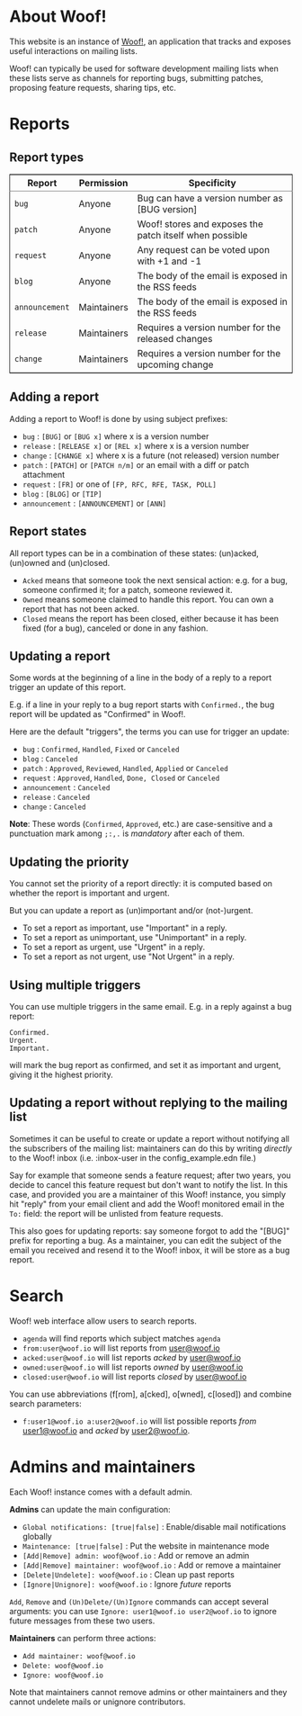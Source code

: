 <div class="container">


# About Woof!

This website is an instance of [Woof!](https://sr.ht/~bzg/woof/), an application that tracks and
exposes useful interactions on mailing lists.

Woof! can typically be used for software development mailing lists
when these lists serve as channels for reporting bugs, submitting
patches, proposing feature requests, sharing tips, etc.


# Reports


## Report types

<table border="2" cellspacing="0" cellpadding="6" rules="groups" frame="hsides">


<colgroup>
<col  class="org-left" />

<col  class="org-left" />

<col  class="org-left" />
</colgroup>
<thead>
<tr>
<th scope="col" class="org-left">Report</th>
<th scope="col" class="org-left">Permission</th>
<th scope="col" class="org-left">Specificity</th>
</tr>
</thead>

<tbody>
<tr>
<td class="org-left"><code>bug</code></td>
<td class="org-left">Anyone</td>
<td class="org-left">Bug can have a version number as [BUG version]</td>
</tr>


<tr>
<td class="org-left"><code>patch</code></td>
<td class="org-left">Anyone</td>
<td class="org-left">Woof! stores and exposes the patch itself when possible</td>
</tr>


<tr>
<td class="org-left"><code>request</code></td>
<td class="org-left">Anyone</td>
<td class="org-left">Any request can be voted upon with +1 and -1</td>
</tr>


<tr>
<td class="org-left"><code>blog</code></td>
<td class="org-left">Anyone</td>
<td class="org-left">The body of the email is exposed in the RSS feeds</td>
</tr>


<tr>
<td class="org-left"><code>announcement</code></td>
<td class="org-left">Maintainers</td>
<td class="org-left">The body of the email is exposed in the RSS feeds</td>
</tr>


<tr>
<td class="org-left"><code>release</code></td>
<td class="org-left">Maintainers</td>
<td class="org-left">Requires a version number for the released changes</td>
</tr>


<tr>
<td class="org-left"><code>change</code></td>
<td class="org-left">Maintainers</td>
<td class="org-left">Requires a version number for the upcoming change</td>
</tr>
</tbody>
</table>


## Adding a report

Adding a report to Woof! is done by using subject prefixes:

-   `bug` : `[BUG]` or `[BUG x]` where x is a version number
-   `release` : `[RELEASE x]` or `[REL x]` where x is a version number
-   `change` : `[CHANGE x]` where x is a future (not released) version number
-   `patch` : `[PATCH]` or `[PATCH n/m]` or an email with a diff or patch attachment
-   `request` : `[FR]` or one of `[FP, RFC, RFE, TASK, POLL]`
-   `blog` : `[BLOG]` or `[TIP]`
-   `announcement` : `[ANNOUNCEMENT]` or `[ANN]`


## Report states

All report types can be in a combination of these states: (un)acked,
(un)owned and (un)closed.

-   `Acked` means that someone took the next sensical action: e.g. for a
    bug, someone confirmed it; for a patch, someone reviewed it.
-   `Owned` means someone claimed to handle this report.  You can own a
    report that has not been acked.
-   `Closed` means the report has been closed, either because it has been
    fixed (for a bug), canceled or done in any fashion.


## Updating a report

Some words at the beginning of a line in the body of a reply to a
report trigger an update of this report.

E.g. if a line in your reply to a bug report starts with `Confirmed.`,
the bug report will be updated as "Confirmed" in Woof!.

Here are the default "triggers", the terms you can use for trigger an
update:

-   `bug` : `Confirmed`, `Handled`, `Fixed` or `Canceled`
-   `blog` : `Canceled`
-   `patch` : `Approved`, `Reviewed`, `Handled`, `Applied` or `Canceled`
-   `request` : `Approved`, `Handled`, `Done, Closed` or `Canceled`
-   `announcement` : `Canceled`
-   `release` : `Canceled`
-   `change` : `Canceled`

**Note**: These words (`Confirmed`, `Approved`, etc.) are case-sensitive and a
punctuation mark among `;:,.` is *mandatory* after each of them.


## Updating the priority

You cannot set the priority of a report directly: it is computed based
on whether the report is important and urgent.

But you can update a report as (un)important and/or (not-)urgent.

-   To set a report as important, use "Important" in a reply.
-   To set a report as unimportant, use "Unimportant" in a reply.
-   To set a report as urgent, use "Urgent" in a reply.
-   To set a report as not urgent, use "Not Urgent" in a reply.


## Using multiple triggers

You can use multiple triggers in the same email.  E.g. in a reply
against a bug report:

    Confirmed.
    Urgent.
    Important.

will mark the bug report as confirmed, and set it as important and
urgent, giving it the highest priority.


## Updating a report without replying to the mailing list

Sometimes it can be useful to create or update a report without
notifying all the subscribers of the mailing list: maintainers can do
this by writing *directly* to the Woof! inbox (i.e. :inbox-user in the
config\_example.edn file.)

Say for example that someone sends a feature request; after two years,
you decide to cancel this feature request but don't want to notify the
list.  In this case, and provided you are a maintainer of this Woof!
instance, you simply hit "reply" from your email client and add the
Woof! monitored email in the `To:` field: the report will be unlisted
from feature requests.

This also goes for updating reports: say someone forgot to add the
"[BUG]" prefix for reporting a bug.  As a maintainer, you can edit the
subject of the email you received and resend it to the Woof! inbox, it
will be store as a bug report.


# Search

Woof! web interface allow users to search reports.

-   `agenda` will find reports which subject matches `agenda`
-   `from:user@woof.io` will list reports from user@woof.io
-   `acked:user@woof.io` will list reports *acked* by user@woof.io
-   `owned:user@woof.io` will list reports *owned* by user@woof.io
-   `closed:user@woof.io` will list reports *closed* by user@woof.io

You can use abbreviations (f[rom], a[cked], o[wned], c[losed]) and
combine search parameters:

-   `f:user1@woof.io a:user2@woof.io` will list possible reports *from*
    user1@woof.io and *acked* by user2@woof.io.


# Admins and maintainers

Each Woof! instance comes with a default admin.

**Admins** can update the main configuration:

-   `Global notifications: [true|false]` : Enable/disable mail notifications globally
-   `Maintenance: [true|false]` : Put the website in maintenance mode
-   `[Add|Remove] admin: woof@woof.io` : Add or remove an admin
-   `[Add|Remove] maintainer: woof@woof.io` : Add or remove a maintainer
-   `[Delete|Undelete]: woof@woof.io` : Clean up past reports
-   `[Ignore|Unignore]: woof@woof.io` : Ignore *future* reports

`Add`, `Remove` and `(Un)Delete/(Un)Ignore` commands can accept several
arguments: you can use `Ignore: user1@woof.io user2@woof.io` to ignore
future messages from these two users.

**Maintainers** can perform three actions:

-   `Add maintainer: woof@woof.io`
-   `Delete: woof@woof.io`
-   `Ignore: woof@woof.io`

Note that maintainers cannot remove admins or other maintainers and
they cannot undelete mails or unignore contributors.

</div>

